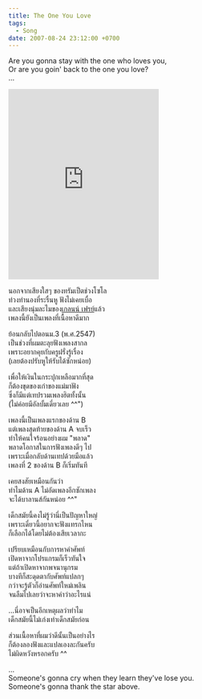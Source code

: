 ```yaml
---
title: The One You Love
tags:
  - Song
date: 2007-08-24 23:12:00 +0700
---
```


Are you gonna stay with the one who loves you,  
Or are you goin' back to the one you love?  
...

<iframe src="https://open.spotify.com/embed/track/4uvARnZIajUDXWXPifhK3B" width="300" height="380" frameborder="0" allowtransparency="true" allow="encrypted-media"></iframe>

นอกจากเสียงใสๆ ของทรัมเป็ตช่วงโซโล  
ท่วงทำนองที่ระรื่นหู ฟังไม่เคยเบื่อ  
และเสียงนุ่มละไมของ[เกลนน์ เฟรย์][Glenn Frey]แล้ว  
เพลงนี้ยังเป็นเพลงที่เนื้อหาดีมาก

ย้อนกลับไปตอนม.3 (พ.ศ.2547)  
เป็นช่วงที่ผมตะลุยฟังเพลงสากล  
เพราะอยากคุยกับครูฝรั่งรู้เรื่อง  
(เลยต้องปรับหูให้รับได้ซักหน่อย)

เพื่อให้เงินในกระปุกเหลือมากที่สุด  
ก็ต้องขุดของเก่าของแม่มาฟัง  
ซึ่งก็มีแต่เทปรวมเพลงฮิตทั้งนั้น  
(ไม่ค่อยมีอัลบั้มเดี่ยวเลย ^^")

เพลงนี้เป็นเพลงแรกของด้าน B  
แต่เพลงสุดท้ายของด้าน A จบเร็ว  
ทำให้คนใจร้อนอย่างผม "พลาด"  
พลาดโอกาสในการฟังเพลงดีๆ ไป  
เพราะเมื่อกลับด้านเทปด้วยมือแล้ว  
เพลงที่ 2 ของด้าน B ก็เริ่มทันที

เคยสงสัยเหมือนกันว่า  
ทำไมด้าน A ไม่อัดเพลงอีกซักเพลง  
จะได้บาลานส์กันหน่อย ^^"

เด็กสมัยนี้คงไม่รู้ว่านี่เป็นปัญหาใหญ่  
เพราะเดี๋ยวนี้อยากจะฟังแทรกไหน  
ก็เลือกได้โดยไม่ต้องเสียเวลากะ

เปรียบเหมือนกับการหาคำศัพท์  
เปิดหาจากโปรแกรมก็เร็วทันใจ  
แต่ถ้าเปิดหาจากพจนานุกรม  
บางทีก็สะดุดตากับศัพท์แปลกๆ  
กว่าจะรู้ตัวก็อ่านศัพท์ใหม่เพลิน  
จนลืมไปเลยว่าจะหาคำว่าอะไรแน่

...นี่อาจเป็นอีกเหตุผลว่าทำไม  
เด็กสมัยนี้ไม่เก่งเท่าเด็กสมัยก่อน

ส่วนเนื้อหาที่ผมว่าดีนั้นเป็นอย่างไร  
ก็ต้องลองฟังและแปลเองละกันครับ  
ไม่ผิดหวังหรอกครับ ^^

...  
Someone's gonna cry when they learn they've lose you.  
Someone's gonna thank the star above.


[Glenn Frey]: //en.wikipedia.org/wiki/Glenn_Frey
